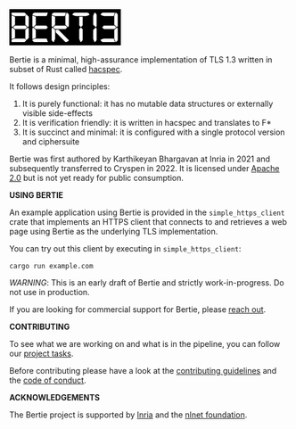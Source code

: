 <img src="assets/bertie-logo.png" width="200px"/>

Bertie is a minimal, high-assurance implementation of TLS 1.3 written in subset of Rust called [hacspec](https://github.com/hacspec/hacspec).

It follows design principles:

1) It is purely functional: it has no mutable data structures or externally visible side-effects
2) It is verification friendly: it is written in hacspec and translates to F*
3) It is succinct and minimal: it is configured with a single protocol version and ciphersuite

Bertie was first authored by Karthikeyan Bhargavan at Inria in 2021 and subsequently transferred to Cryspen in 2022.
It is licensed under [Apache 2.0](LICENSE) but is not yet ready for public consumption.

**USING BERTIE**

An example application using Bertie is provided in the `simple_https_client` crate that implements an HTTPS client that
connects to and retrieves a web page using Bertie as the underlying TLS implementation.

You can try out this client by executing in `simple_https_client`:
```
cargo run example.com
```

*WARNING*: This is an early draft of Bertie and strictly work-in-progress. Do not use in production.

If you are looking for commercial support for Bertie, please [reach out](mailto:info@cryspen.com).

**CONTRIBUTING**

To see what we are working on and what is in the pipeline, you can follow our [project tasks](https://github.com/orgs/cryspen/projects/2/views/2).

Before contributing please have a look at the [contributing guidelines](CONTRIBUTING.md) and the [code of conduct](CODE_OF_CONDUCT.md).

**ACKNOWLEDGEMENTS**

The Bertie project is supported by [Inria](https://www.inria.fr) and the [nlnet foundation](https://nlnet.nl/project/Bertie/).


